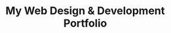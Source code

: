 ---
layout: portfolio
title: My Web Design & Development Portfolio
permalink: /portfolio/
category: portfolio
breadcrumb: Portfolio
description: My website design & development portfolio includes WordPress Development, Search Engine Optimization, Ecommerce development, and Jekyll Development.
---